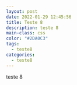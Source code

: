 ```yaml
---
layout: post
date: 2022-01-29 12:45:56
title: Teste 8
description: teste 8
main-class: css
color: "#2DA0C3"
tags:
  - teste8
categories:
  - teste8
---
```

teste 8